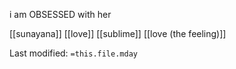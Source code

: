 i am OBSESSED with her

[[sunayana]]
[[love]]
[[sublime]]
[[love (the feeling)]]


Last modified: `=this.file.mday`